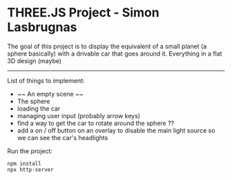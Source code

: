 # THREE.JS Project - Simon Lasbrugnas

The goal of this project is to display the equivalent of a small planet (a sphere basically) with a drivable car that goes around it.
Everything in a flat 3D design (maybe)

---

List of things to implement:

- ~~ An empty scene ~~
- The sphere
- loading the car
- managing user input (probably arrow keys)
- find a way to get the car to rotate around the sphere ??
- add a on / off button on an overlay to disable the main light source so we can see the car's headlights

Run the project:

```
npm install
npx http-server
```
